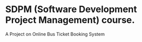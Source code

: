 # SDPM (Software Development Project Management) course.
A Project on Online Bus Ticket Booking System 
